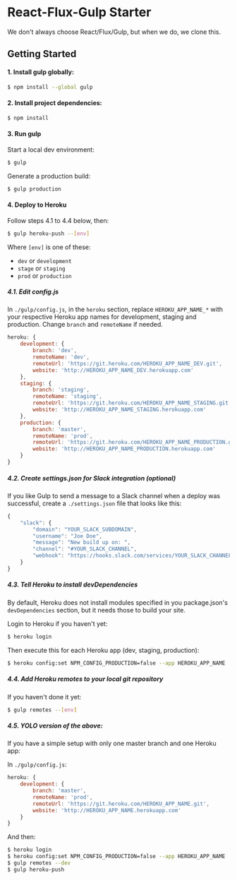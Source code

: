 # React-Flux-Gulp Starter

We don't always choose React/Flux/Gulp, but when we do, we clone this.

## Getting Started

#### 1. Install gulp globally:

```sh
$ npm install --global gulp
```

#### 2. Install project dependencies:

```sh
$ npm install
```

#### 3. Run gulp

Start a local dev environment:

```sh
$ gulp
```

Generate a production build:

```sh
$ gulp production
```

#### 4. Deploy to Heroku

Follow steps 4.1 to 4.4 below, then:

```sh
$ gulp heroku-push --[env]
```

Where `[env]` is one of these:

- `dev` or `development`
- `stage` or `staging`
- `prod` or `production`

##### 4.1. Edit config.js

In `./gulp/config.js`, in the `heroku` section, replace `HEROKU_APP_NAME_*` with your respective Heroku app names for development, staging and production. Change `branch` and `remoteName` if needed.

```js
heroku: {
    development: {
        branch: 'dev',
        remoteName: 'dev',
        remoteUrl: 'https://git.heroku.com/HEROKU_APP_NAME_DEV.git',
        website: 'http://HEROKU_APP_NAME_DEV.herokuapp.com'
    },
    staging: {
        branch: 'staging',
        remoteName: 'staging',
        remoteUrl: 'https://git.heroku.com/HEROKU_APP_NAME_STAGING.git',
        website: 'http://HEROKU_APP_NAME_STAGING.herokuapp.com'
    },
    production: {
        branch: 'master',
        remoteName: 'prod',
        remoteUrl: 'https://git.heroku.com/HEROKU_APP_NAME_PRODUCTION.git',
        website: 'http://HEROKU_APP_NAME_PRODUCTION.herokuapp.com'
    }
}
```

##### 4.2. Create settings.json for Slack integration (optional)

If you like Gulp to send a message to a Slack channel when a deploy was successful, create a `./settings.json` file that looks like this:

```js
{
    "slack": {
        "domain": "YOUR_SLACK_SUBDOMAIN",
        "username": "Joe Doe",
        "message": "New build up on: ",
        "channel": "#YOUR_SLACK_CHANNEL",
        "webhook": "https://hooks.slack.com/services/YOUR_SLACK_CHANNEL_WEBHOOK"
    }
}
```

##### 4.3. Tell Heroku to install devDependencies

By default, Heroku does not install modules specified in you package.json's `devDependencies` section, but it needs those to build your site.

Login to Heroku if you haven't yet:

```sh
$ heroku login
```

Then execute this for each Heroku app (dev, staging, production):

```sh
$ heroku config:set NPM_CONFIG_PRODUCTION=false --app HEROKU_APP_NAME
```

##### 4.4. Add Heroku remotes to your local git repository

If you haven't done it yet:

```sh
$ gulp remotes --[env]
```

##### 4.5. YOLO version of the above:

If you have a simple setup with only one master branch and one Heroku app:

In `./gulp/config.js`:

```js
heroku: {
    development: {
        branch: 'master',
        remoteName: 'prod',
        remoteUrl: 'https://git.heroku.com/HEROKU_APP_NAME.git',
        website: 'http://HEROKU_APP_NAME.herokuapp.com'
    }
}
```
And then:

```sh
$ heroku login
$ heroku config:set NPM_CONFIG_PRODUCTION=false --app HEROKU_APP_NAME
$ gulp remotes --dev
$ gulp heroku-push
```
